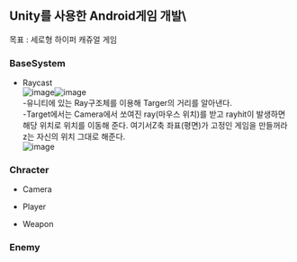 ## Unity를 사용한 Android게임 개발\
목표 : 세로형 하이퍼 캐쥬얼 게임

### BaseSystem
- Raycast\
![image](https://user-images.githubusercontent.com/93506849/183328107-fc9fb9a4-09e1-4d4a-ac40-a51b50ce5ba0.png)![image](https://user-images.githubusercontent.com/93506849/183328692-2ce80d7c-438f-4d81-85d2-64ebd239a7fd.png)\
-유니티에 있는 Ray구조체를 이용해 Targer의 거리를 알아낸다.\
-Target에서는 Camera에서 쏘여진 ray(마우스 위치)를 받고 rayhit이 발생하면 해당 위치로 위치를 이동해 준다. 여기서Z축 좌표(평면)가 고정인 게임을 만들꺼라 z는 자신의 위치 그대로 해준다.\
![image](https://user-images.githubusercontent.com/93506849/183329503-e06a9fae-505f-4708-ad00-37cdff711c94.png)



### Chracter
- Camera

- Player

- Weapon

### Enemy
